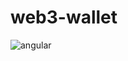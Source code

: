 # web3-wallet

![angular](https://img.shields.io/badge/generated%20with%20Angular%20CLI-version%2013.3.5-blue)
